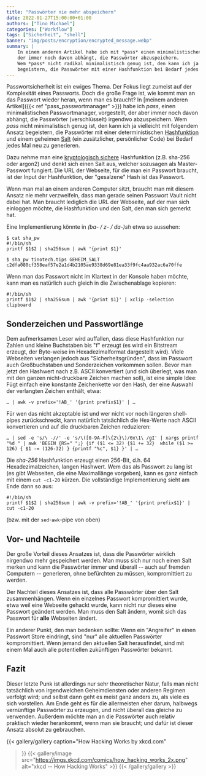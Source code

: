 ```yaml
---
title: "Passwörter nie mehr abspeichern"
date: 2022-01-27T15:00:00+01:00
authors: ["Tino Michael"]
categories: ["Workflow"]
tags: ["Sicherheit", "shell"]
banner: "img/posts/encryption/encrypted_message.webp"
summary: |
    In einem anderen Artikel habe ich mit *pass* einen minimalistischen Passwortmanager vorgestellt,
    der immer noch davon abhängt, die Passwörter abzuspeichern.
    Wem *pass* nicht radikal minimalistisch genug ist, den kann ich ja vielleicht mit folgendem Ansatz
    begeistern, die Passwörter mit einer Hashfunktion bei Bedarf jedes Mal neu zu generieren.
---
```


Passwortsicherheit ist ein ewiges Thema.
Der Fokus liegt zumeist auf der Komplexität eines Passworts.
Doch die große Frage ist, wie kommt man an das Passwort wieder heran, wenn man es braucht?
In [meinem anderen Artikel]({{< ref "pass_passwortmanager" >}}) habe ich *pass*,
einen minimalistischen Passwortmanager, vorgestellt, der aber immer noch davon abhängt,
die Passwörter (verschlüsselt) irgendwo abzuspeichern.
Wem *pass* nicht minimalistisch genug ist, den kann ich ja vielleicht mit folgendem Ansatz
begeistern, die Passwörter mit einer deterministischen
[Hashfunktion](https://de.wikipedia.org/wiki/Hashfunktion "Hashfunktion") und einem geheimen
[Salt](https://de.wikipedia.org/wiki/Salt_(Kryptologie) "Salt (Kryptologie)")
(ein zusätzlicher, persönlicher Code) bei Bedarf jedes Mal neu zu generieren.

Dazu nehme man eine [kryptologisch sichere](https://de.wikipedia.org/wiki/Hashfunktion#Kriterien)
Hashfunktion (z.B. sha-256 oder argon2) und denkt sich einen Salt aus, welcher sozusagen als
Master-Passwort fungiert.
Die URL der Webseite, für die man ein Passwort braucht, ist der Input der Hashfunktion,
der "gesalzene" Hash ist das Passwort.

Wenn man mal an einem anderen Computer sitzt, braucht man mit diesem Ansatz nie mehr verzweifeln,
dass man gerade seinen Passwort Vault nicht dabei hat.
Man braucht lediglich die URL der Webseite, auf der man sich einloggen möchte,
die Hashfunktion und den Salt, den man sich gemerkt hat.

Eine Implementierung könnte in *(ba- / z- / da-)sh* etwa so aussehen:

```shell
$ cat sha_pw
#!/bin/sh
printf $1$2 | sha256sum | awk '{print $1}'

$ sha_pw tinotech.tips GEHEIM_SALT
c2dfa080cf358eaf57e2a1d4b2105ae9338d69e81ea33f9fc4aa932ac6a70ffe
```

Wenn man das Passwort nicht im Klartext in der Konsole haben möchte, kann man es natürlich auch
gleich in die Zwischenablage kopieren:

```shell
#!/bin/sh
printf $1$2 | sha256sum | awk '{print $1}' | xclip -selection clipboard
```

## Sonderzeichen und Passwortlänge

Dem aufmerksamen Leser wird auffallen, dass diese Hashfunktion nur Zahlen und kleine Buchstaben bis
"f" erzeugt (es wird ein Bitstream erzeugt, der Byte-weise im Hexadezimalformat dargestellt wird).
Viele Webseiten verlangen jedoch aus "Sicherheitsgründen", dass im Passwort auch Großbuchstaben
und Sonderzeichen vorkommen sollen.
Bevor man jetzt den Hashwert nach z.B. ASCII konvertiert (und sich überlegt, was man mit den ganzen
nicht-druckbare Zeichen machen soll), ist eine simple Idee:
Fügt einfach eine konstante Zeichenkette vor den Hash, der eine Auswahl der verlangten Zeichen enthält,
etwa:

```shell
… | awk -v prefix='!AB_' '{print prefix$1}' | …
```

Für wen das nicht akzeptable ist und wer nicht vor noch längeren shell-pipes zurückschreckt, kann
natürlich tatsächlich die Hex-Werte nach ASCII konvertieren und auf die druckbaren Zeichen reduzieren:

```shell
… | sed -e 's/\ -//' -e 's/\([0-9A-F]\{2\}\)/0x\1\ /gI' | xargs printf "%d " | awk 'BEGIN {RS=" ";} {if ($1 <= 32) {$1 += 32}  while ($1 >= 126) { $1 -= (126-32) } {printf "%c", $1} }' | …
```

Die *sha-256* Hashfunktion erzeugt einen 256-Bit, d.h. 64 Hexadezimalzeichen, langen Hashwert.
Wem das als Passwort zu lang ist (es gibt Webseiten, die eine Maximallänge vorgeben),
kann es ganz einfach mit einem `cut -c1-20` kürzen.
Die vollständige Implementierung sieht am Ende dann so aus:

```shell
#!/bin/sh
printf $1$2 | sha256sum | awk -v prefix='!AB_' '{print prefix$1}' | cut -c1-20
```

(bzw. mit der `sed`-`awk`-pipe von oben)

## Vor- und Nachteile

Der große Vorteil dieses Ansatzes ist, dass die Passwörter wirklich nirgendwo mehr gespeichert werden.
Man muss sich nur noch einen Salt merken und kann die Passwörter immer und überall
-- auch auf fremden Computern -- generieren, ohne befürchten zu müssen, kompromittiert zu werden.

Der Nachteil dieses Ansatzes ist, dass alle Passwörter über den Salt zusammenhängen.
Wenn ein einzelnes Passwort kompromittiert wurde, etwa weil eine Webseite gehackt wurde, kann nicht
nur dieses eine Passwort geändert werden. Man muss den Salt ändern, womit sich das Passwort für
**alle** Webseiten ändert.

Ein anderer Punkt, den man bedenken sollte: Wenn ein "Angreifer" in einen Passwort Store eindringt,
sind "nur" alle aktuellen Passwörter kompromittiert. Wenn jemand den aktuellen Salt herausfindet,
sind mit einem Mal auch alle potentiellen zukünftigen Passwörter bekannt.

## Fazit

Dieser letzte Punk ist allerdings nur sehr theoretischer Natur, falls man nicht tatsächlich von
irgendwelchen Geheimdiensten oder anderen Regimen verfolgt wird;
und selbst dann geht es meist ganz anders zu, als viele es sich vorstellen.
Am Ende geht es für die allermeisten eher darum, halbwegs vernünftige Passwörter zu erzeugen,
und nicht überall das gleiche zu verwenden.
Außerdem möchte man an die Passwörter auch relativ praktisch wieder herankommt, wenn man sie braucht;
und dafür ist dieser Ansatz absolut zu gebrauchen.

{{< gallery/gallery
    caption="How Hacking Works by xkcd.com"
>}}
    {{< gallery/image
        src="https://imgs.xkcd.com/comics/how_hacking_works_2x.png"
        alt="xkcd -- How Hacking Works"
    >}}
{{< /gallery/gallery >}}
